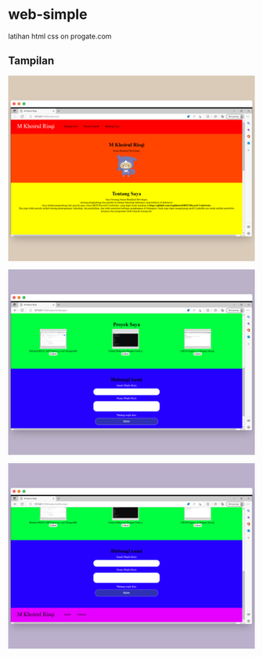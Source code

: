 # web-simple
latihan html css on progate.com

## Tampilan

![](https://raw.githubusercontent.com/risqikhoirul/web-simple/main/cth/1.png)

![](https://raw.githubusercontent.com/risqikhoirul/web-simple/main/cth/2.png)

![](https://raw.githubusercontent.com/risqikhoirul/web-simple/main/cth/3.png)
